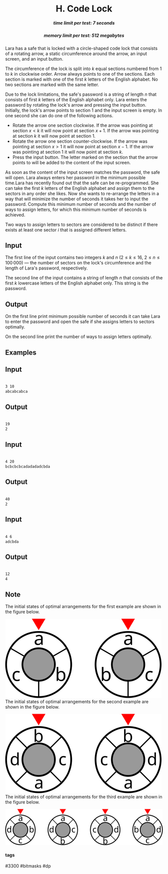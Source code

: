 <h1 style='text-align: center;'> H. Code Lock</h1>

<h5 style='text-align: center;'>time limit per test: 7 seconds</h5>
<h5 style='text-align: center;'>memory limit per test: 512 megabytes</h5>

Lara has a safe that is locked with a circle-shaped code lock that consists of a rotating arrow, a static circumference around the arrow, an input screen, and an input button.

The circumference of the lock is split into $k$ equal sections numbered from $1$ to $k$ in clockwise order. Arrow always points to one of the sections. Each section is marked with one of the first $k$ letters of the English alphabet. No two sections are marked with the same letter.

Due to the lock limitations, the safe's password is a string of length $n$ that consists of first $k$ letters of the English alphabet only. Lara enters the password by rotating the lock's arrow and pressing the input button. Initially, the lock's arrow points to section $1$ and the input screen is empty. In one second she can do one of the following actions. 

* Rotate the arrow one section clockwise. If the arrow was pointing at section $x < k$ it will now point at section $x + 1$. If the arrow was pointing at section $k$ it will now point at section $1$.
* Rotate the arrow one section counter-clockwise. If the arrow was pointing at section $x > 1$ it will now point at section $x - 1$. If the arrow was pointing at section $1$ it will now point at section $k$.
* Press the input button. The letter marked on the section that the arrow points to will be added to the content of the input screen.

 As soon as the content of the input screen matches the password, the safe will open. Lara always enters her password in the minimum possible time.Lara has recently found out that the safe can be re-programmed. She can take the first $k$ letters of the English alphabet and assign them to the sectors in any order she likes. Now she wants to re-arrange the letters in a way that will minimize the number of seconds it takes her to input the password. Compute this minimum number of seconds and the number of ways to assign letters, for which this minimum number of seconds is achieved.

Two ways to assign letters to sectors are considered to be distinct if there exists at least one sector $i$ that is assigned different letters.

## Input

The first line of the input contains two integers $k$ and $n$ ($2 \leq k \leq 16$, $2 \leq n \leq 100\,000$) — the number of sectors on the lock's circumference and the length of Lara's password, respectively.

The second line of the input contains a string of length $n$ that consists of the first $k$ lowercase letters of the English alphabet only. This string is the password.

## Output

On the first line print minimum possible number of seconds it can take Lara to enter the password and open the safe if she assigns letters to sectors optimally.

On the second line print the number of ways to assign letters optimally.

## Examples

## Input


```

3 10
abcabcabca

```
## Output


```

19
2

```
## Input


```

4 20
bcbcbcbcadadadadcbda

```
## Output


```

40
2

```
## Input


```

4 6
adcbda

```
## Output


```

12
4

```
## Note

The initial states of optimal arrangements for the first example are shown in the figure below.

 ![](images/6961d4069f248b23e51a2d62103bf32aa27af483.png) The initial states of optimal arrangements for the second example are shown in the figure below.

 ![](images/664ee93332fb245a7dac29ddf8d178a7dfdf09eb.png) The initial states of optimal arrangements for the third example are shown in the figure below.

 ![](images/04452034fbfdcd6354657d38b5d2f01dc1db61c8.png) 

#### tags 

#3300 #bitmasks #dp 